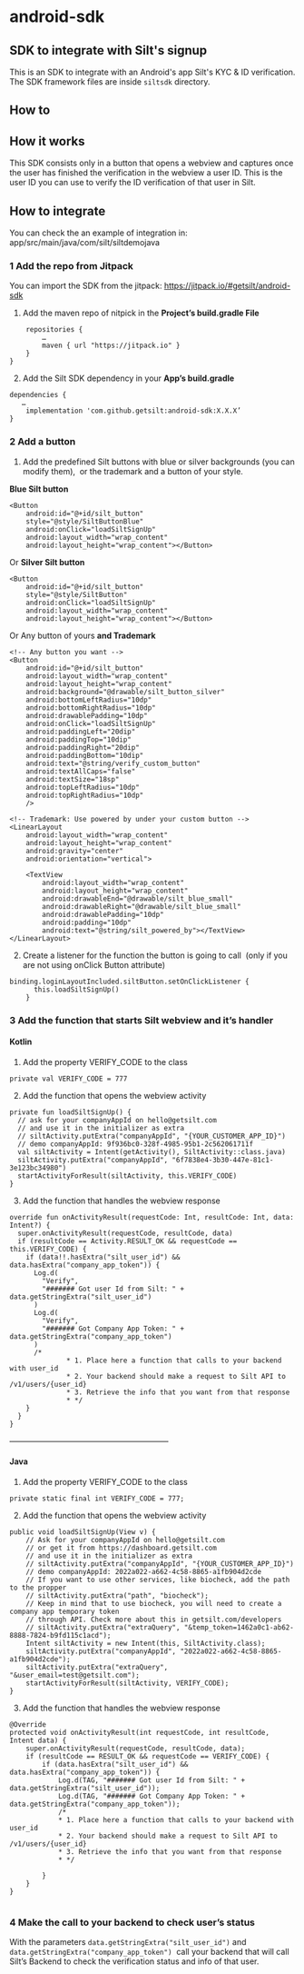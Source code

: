 # android-sdk

## SDK to integrate with Silt's signup
This is an SDK to integrate with an Android's app Silt's KYC & ID verification.
The SDK framework files are inside `siltsdk` directory.

## How to

## How it works
This SDK consists only in a button that opens a webview and captures once the user has finished the verification in the webview a user ID.
This is the user ID you can use to verify the ID verification of that user in Silt.

## How to integrate
You can check the an example of integration in: app/src/main/java/com/silt/siltdemojava

### 1 Add the repo from Jitpack
You can import the SDK from the jitpack: https://jitpack.io/#getsilt/android-sdk

1. Add the maven repo of nitpick in the **Project’s build.gradle File** 
```allprojects {
    repositories {
        …
        maven { url "https://jitpack.io" }
    }
}
```
2. Add the Silt SDK dependency in your **App’s build.gradle**

```
dependencies {
   …
    implementation 'com.github.getsilt:android-sdk:X.X.X’
}

```

### 2 Add a button
1. Add the predefined Silt buttons with blue or silver backgrounds (you can modify them),  or the trademark and a button of your style.

**Blue Silt button**
```
<Button
    android:id="@+id/silt_button"
    style="@style/SiltButtonBlue"
    android:onClick="loadSiltSignUp"
    android:layout_width="wrap_content"
    android:layout_height="wrap_content"></Button>
```
Or
**Silver Silt button**
```
<Button
    android:id="@+id/silt_button"
    style="@style/SiltButton"
    android:onClick="loadSiltSignUp"
    android:layout_width="wrap_content"
    android:layout_height="wrap_content"></Button>
```
Or
Any button of yours  **and Trademark**
```
<!-- Any button you want -->
<Button
    android:id="@+id/silt_button"
    android:layout_width="wrap_content"
    android:layout_height="wrap_content"
    android:background="@drawable/silt_button_silver"
    android:bottomLeftRadius="10dp"
    android:bottomRightRadius="10dp"
    android:drawablePadding="10dp"
    android:onClick="loadSiltSignUp"
    android:paddingLeft="20dip"
    android:paddingTop="10dip"
    android:paddingRight="20dip"
    android:paddingBottom="10dip"
    android:text="@string/verify_custom_button"
    android:textAllCaps="false"
    android:textSize="18sp"
    android:topLeftRadius="10dp"
    android:topRightRadius="10dp"
    />

<!-- Trademark: Use powered by under your custom button -->
<LinearLayout
    android:layout_width="wrap_content"
    android:layout_height="wrap_content"
    android:gravity="center"
    android:orientation="vertical">

    <TextView
        android:layout_width="wrap_content"
        android:layout_height="wrap_content"
        android:drawableEnd="@drawable/silt_blue_small"
        android:drawableRight="@drawable/silt_blue_small"
        android:drawablePadding="10dp"
        android:padding="10dp"
        android:text="@string/silt_powered_by"></TextView>
</LinearLayout>

```

2. Create a listener for the function the button is going to call  (only if you are not using onClick Button attribute)

```
binding.loginLayoutIncluded.siltButton.setOnClickListener {
      this.loadSiltSignUp()
    }
```

### 3 Add the function that starts Silt webview and it’s handler

#### Kotlin
1. Add the property VERIFY_CODE to the class 
```
private val VERIFY_CODE = 777
```

2. Add the function that opens the webview activity
```
private fun loadSiltSignUp() {
  // ask for your companyAppId on hello@getsilt.com
  // and use it in the initializer as extra
  // siltActivity.putExtra("companyAppId", "{YOUR_CUSTOMER_APP_ID}")
  // demo companyAppId: 9f936bc0-328f-4985-95b1-2c562061711f
  val siltActivity = Intent(getActivity(), SiltActivity::class.java)
  siltActivity.putExtra("companyAppId", "6f7838e4-3b30-447e-81c1-3e123bc34980")
  startActivityForResult(siltActivity, this.VERIFY_CODE)
}
```

3. Add the function that handles the webview response
```
override fun onActivityResult(requestCode: Int, resultCode: Int, data: Intent?) {
  super.onActivityResult(requestCode, resultCode, data)
  if (resultCode == Activity.RESULT_OK && requestCode == this.VERIFY_CODE) {
    if (data!!.hasExtra("silt_user_id") && data.hasExtra("company_app_token")) {
      Log.d(
        "Verify",
        "####### Got user Id from Silt: " + data.getStringExtra("silt_user_id")
      )
      Log.d(
        "Verify",
        "####### Got Company App Token: " + data.getStringExtra("company_app_token")
      )
      /*
              * 1. Place here a function that calls to your backend with user_id
              * 2. Your backend should make a request to Silt API to /v1/users/{user_id}
              * 3. Retrieve the info that you want from that response
              * */
    }
  }
}
```
————————————————————
#### Java
1. Add the property VERIFY_CODE to the class
```
private static final int VERIFY_CODE = 777;
```

2. Add the function that opens the webview activity
```
public void loadSiltSignUp(View v) {
    // Ask for your companyAppId on hello@getsilt.com
    // or get it from https://dashboard.getsilt.com
    // and use it in the initializer as extra
    // siltActivity.putExtra("companyAppId", "{YOUR_CUSTOMER_APP_ID}")
    // demo companyAppId: 2022a022-a662-4c58-8865-a1fb904d2cde
    // If you want to use other services, like biocheck, add the path to the propper
    // siltActivity.putExtra("path", "biocheck");
    // Keep in mind that to use biocheck, you will need to create a company app temporary token
    // through API. Check more about this in getsilt.com/developers
    // siltActivity.putExtra("extraQuery", "&temp_token=1462a0c1-ab62-8888-7824-b9fd115c1acd");
    Intent siltActivity = new Intent(this, SiltActivity.class);
    siltActivity.putExtra("companyAppId", "2022a022-a662-4c58-8865-a1fb904d2cde");
    siltActivity.putExtra("extraQuery", "&user_email=test@getsilt.com");
    startActivityForResult(siltActivity, VERIFY_CODE);
}
```
3. Add the function that handles the webview response
```
@Override
protected void onActivityResult(int requestCode, int resultCode, Intent data) {
    super.onActivityResult(requestCode, resultCode, data);
    if (resultCode == RESULT_OK && requestCode == VERIFY_CODE) {
        if (data.hasExtra("silt_user_id") && data.hasExtra("company_app_token")) {
            Log.d(TAG, "####### Got user Id from Silt: " + data.getStringExtra("silt_user_id"));
            Log.d(TAG, "####### Got Company App Token: " + data.getStringExtra("company_app_token"));
            /*
            * 1. Place here a function that calls to your backend with user_id
            * 2. Your backend should make a request to Silt API to /v1/users/{user_id}
            * 3. Retrieve the info that you want from that response
            * */

        }
    }
}


```

### 4 Make the call to your backend to check user’s status

With the parameters `data.getStringExtra("silt_user_id")` and `data.getStringExtra("company_app_token")`  call your backend that will call Silt’s Backend to check the verification status and info of that user.
